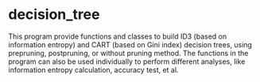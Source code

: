 # decision_tree
This program provide functions and classes to build ID3 (based on information entropy) and CART (based on Gini index) decision trees, using prepruning, postpruning, or without pruning method. The functions in the program can also be used individually to perform different analyses, like information entropy calculation, accuracy test, et al. 
